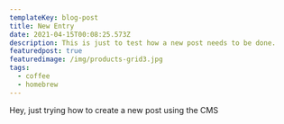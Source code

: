 ```yaml
---
templateKey: blog-post
title: New Entry
date: 2021-04-15T00:08:25.573Z
description: This is just to test how a new post needs to be done.
featuredpost: true
featuredimage: /img/products-grid3.jpg
tags:
  - coffee
  - homebrew
---
```

Hey, just trying how to create a new post using the CMS